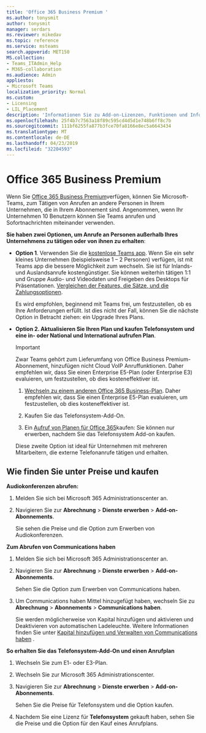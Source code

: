 ```yaml
---
title: 'Office 365 Business Premium '
ms.author: tonysmit
author: tonysmit
manager: serdars
ms.reviewer: mikedav
ms.topic: reference
ms.service: msteams
search.appverid: MET150
MS.collection:
- Teams_ITAdmin_Help
- M365-collaboration
ms.audience: Admin
appliesto:
- Microsoft Teams
localization_priority: Normal
ms.custom:
- Licensing
- LIL_Placement
description: 'Informationen Sie zu Add-on-Lizenzen, Funktionen und Informationen zum Erwerben von Office 365 Business Premium Pläne. '
ms.openlocfilehash: 25f4b7c7563a18f89c595cd4d5d1e748b6ff8c7b
ms.sourcegitcommit: 111bf6255fa877b3fce70fa8166e8ec5a6643434
ms.translationtype: MT
ms.contentlocale: de-DE
ms.lasthandoff: 04/23/2019
ms.locfileid: "32204593"
---
```

# <a name="office-365-business-premium"></a>Office 365 Business Premium

Wenn Sie [Office 365 Business Premium](https://products.office.com/en/business/office-365-business-premium)verfügen, können Sie Microsoft-Teams, zum Tätigen von Anrufen an andere Personen in Ihrem Unternehmen, die in Ihrem Abonnement sind. Angenommen, wenn Ihr Unternehmen 10 Benutzern können Sie Teams anrufen und Sofortnachrichten miteinander verwenden.

**Sie haben zwei Optionen, um Anrufe an Personen außerhalb Ihres Unternehmens zu tätigen oder von ihnen zu erhalten**:

- **Option 1**. Verwenden Sie die [kostenlose Teams app](https://products.office.com/microsoft-teams/free). Wenn Sie ein sehr kleines Unternehmen (beispielsweise 1 – 2 Personen) verfügen, ist mit Teams app die bessere Möglichkeit zum wechseln. Sie ist für Inlands- und Auslandsanrufe kostengünstiger. Sie können weiterhin tätigen 1:1 und Gruppe Audio- und Videodaten und Freigeben des Desktops für Präsentationen. [Vergleichen der Features, die Sätze, und die Zahlungsoptionen](https://products.office.com/microsoft-teams/free).

     Es wird empfohlen, beginnend mit Teams frei, um festzustellen, ob es Ihre Anforderungen erfüllt. Ist dies nicht der Fall, können Sie die nächste Option in Betracht ziehen: ein Upgrade Ihres Plans.

- **Option 2. Aktualisieren Sie Ihren Plan und kaufen Telefonsystem und eine in- oder National und International aufrufen Plan**.

    > [!Important]
    > Zwar Teams gehört zum Lieferumfang von Office Business Premium-Abonnement, hinzufügen nicht Cloud VoIP Anruffunktionen. Daher empfehlen wir, dass Sie einen Enterprise E5-Plan (oder Enterprise E3) evaluieren, um festzustellen, ob dies kosteneffektiver ist.

    1. [Wechseln zu einem anderen Office 365 Business-Plan](https://support.office.com/article/73318661-8f33-478b-bcc7-fb8d69dbb22a). Daher empfehlen wir, dass Sie einen Enterprise E5-Plan evaluieren, um festzustellen, ob dies kosteneffektiver ist.

    2. Kaufen Sie das Telefonsystem-Add-On.
    
    3. Ein [Aufruf von Planen für Office 365](../calling-plans-for-office-365.md)kaufen: Sie können nur erwerben, nachdem Sie das Telefonsystem Add-on kaufen.
    
    Diese zweite Option ist ideal für Unternehmen mit mehreren Mitarbeitern, die externe Telefonanrufe tätigen und erhalten.

## <a name="how-to-see-prices-and-buy"></a>Wie finden Sie unter Preise und kaufen
<a name="bkmk_buypremium"> </a>

 **Audiokonferenzen abrufen:**

1. Melden Sie sich bei Microsoft 365 Administrationscenter an.

2. Navigieren Sie zur **Abrechnung** > **Dienste erwerben** > **Add-on-Abonnements**.

   Sie sehen die Preise und die Option zum Erwerben von Audiokonferenzen.

**Zum Abrufen von Communications haben**

1. Melden Sie sich bei Microsoft 365 Administrationscenter an.

2. Navigieren Sie zur **Abrechnung** > **Dienste erwerben** > **Add-on-Abonnements**.

   Sehen Sie die Option zum Erwerben von Communications haben.

3. Um Communications haben Mittel hinzugefügt haben, wechseln Sie zu **Abrechnung** > **Abonnements** > **Communications haben**.

    Sie werden möglicherweise von Kapital hinzufügen und aktivieren und Deaktivieren von automatischen Ladeleuchte. Weitere Informationen finden Sie unter [Kapital hinzufügen und Verwalten von Communications haben](../add-funds-and-manage-communications-credits.md) . 


**So erhalten Sie das Telefonsystem-Add-On und einen Anrufplan**

1. Wechseln Sie zum E1- oder E3-Plan.

2. Wechseln Sie zur Microsoft 365 Administrationscenter.

3. Navigieren Sie zur **Abrechnung** > **Dienste erwerben** > **Add-on-Abonnements**.

    Sehen Sie die Preise für Telefonsystem und die Option kaufen.

4. Nachdem Sie eine Lizenz für **Telefonsystem** gekauft haben, sehen Sie die Preise und die Option für den Kauf eines Anrufplans.